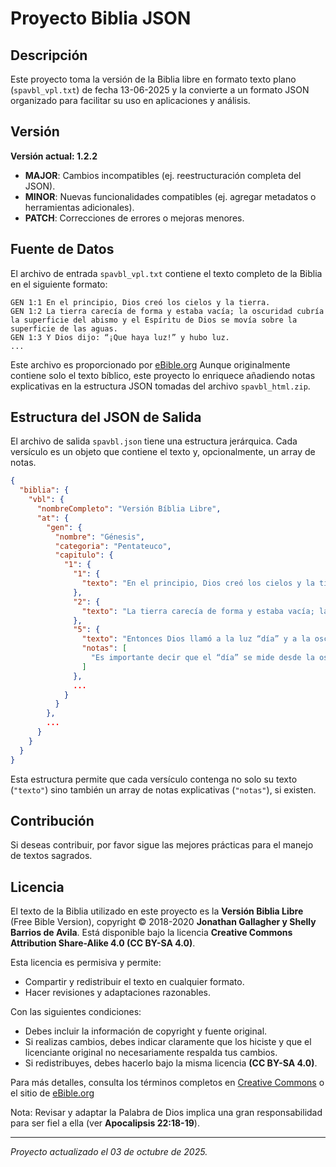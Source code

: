 # Proyecto Biblia JSON

## Descripción

Este proyecto toma la versión de la Biblia libre en formato texto plano (`spavbl_vpl.txt`) de fecha 13-06-2025 y la convierte a un formato JSON organizado para facilitar su uso en aplicaciones y análisis.

## Versión

**Versión actual: 1.2.2**

- **MAJOR**: Cambios incompatibles (ej. reestructuración completa del JSON).
- **MINOR**: Nuevas funcionalidades compatibles (ej. agregar metadatos o herramientas adicionales).
- **PATCH**: Correcciones de errores o mejoras menores.

## Fuente de Datos

El archivo de entrada `spavbl_vpl.txt` contiene el texto completo de la Biblia en el siguiente formato:

```
GEN 1:1 En el principio, Dios creó los cielos y la tierra.
GEN 1:2 La tierra carecía de forma y estaba vacía; la oscuridad cubría la superficie del abismo y el Espíritu de Dios se movía sobre la superficie de las aguas.
GEN 1:3 Y Dios dijo: “¡Que haya luz!” y hubo luz.
...
```

Este archivo es proporcionado por [eBible.org](https://ebible.org/details.php?id=spavbl) Aunque originalmente contiene solo el texto bíblico, este proyecto lo enriquece añadiendo notas explicativas en la estructura JSON tomadas del archivo `spavbl_html.zip`.

## Estructura del JSON de Salida

El archivo de salida `spavbl.json` tiene una estructura jerárquica. Cada versículo es un objeto que contiene el texto y, opcionalmente, un array de notas.

```json
{
  "biblia": {
    "vbl": {
      "nombreCompleto": "Versión Bíblia Libre",
      "at": {
        "gen": {
          "nombre": "Génesis",
          "categoria": "Pentateuco",
          "capitulo": {
            "1": {
              "1": {
                "texto": "En el principio, Dios creó los cielos y la tierra."
              },
              "2": {
                "texto": "La tierra carecía de forma y estaba vacía; la oscuridad cubría la superficie del abismo y el Espíritu de Dios se movía sobre la superficie de las aguas."
              },
              "5": {
                "texto": "Entonces Dios llamó a la luz “día” y a la oscuridad le llamó “noche”. Así que hubo noche y mañana, lo cual fue el primer día.",
                "notas": [
                  "Es importante decir que el “día” se mide desde la oscuridad a la luz, que sigue siendo el método judío para calcular los días."
                ]
              },
              ...
            }
          }
        },
        ...
      }
    }
  }
}
```

Esta estructura permite que cada versículo contenga no solo su texto (`"texto"`) sino también un array de notas explicativas (`"notas"`), si existen.

## Contribución

Si deseas contribuir, por favor sigue las mejores prácticas para el manejo de textos sagrados.

## Licencia

El texto de la Biblia utilizado en este proyecto es la **Versión Biblia Libre** (Free Bible Version), copyright © 2018-2020 **Jonathan Gallagher y Shelly Barrios de Avila**. Está disponible bajo la licencia **Creative Commons Attribution Share-Alike 4.0 (CC BY-SA 4.0)**.

Esta licencia es permisiva y permite:

- Compartir y redistribuir el texto en cualquier formato.
- Hacer revisiones y adaptaciones razonables.

Con las siguientes condiciones:

- Debes incluir la información de copyright y fuente original.
- Si realizas cambios, debes indicar claramente que los hiciste y que el licenciante original no necesariamente respalda tus cambios.
- Si redistribuyes, debes hacerlo bajo la misma licencia **(CC BY-SA 4.0)**.

Para más detalles, consulta los términos completos en [Creative Commons](https://creativecommons.org/licenses/by-sa/4.0/) o el sitio de [eBible.org](https://ebible.org/details.php?id=spavbl)

Nota: Revisar y adaptar la Palabra de Dios implica una gran responsabilidad para ser fiel a ella (ver **Apocalipsis 22:18-19**).

---

_Proyecto actualizado el 03 de octubre de 2025._
